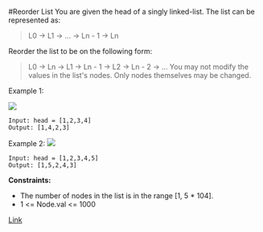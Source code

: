 #Reorder List
You are given the head of a singly linked-list. The list can be represented as:
>L0 → L1 → … → Ln - 1 → Ln

Reorder the list to be on the following form:
>L0 → Ln → L1 → Ln - 1 → L2 → Ln - 2 → …
You may not modify the values in the list's nodes. Only nodes themselves may be changed.

Example 1:

![](https://assets.leetcode.com/uploads/2021/03/04/reorder1linked-list.jpg)
```
Input: head = [1,2,3,4]
Output: [1,4,2,3]
```

Example 2:
![](https://assets.leetcode.com/uploads/2021/03/09/reorder2-linked-list.jpg)
```
Input: head = [1,2,3,4,5]
Output: [1,5,2,4,3]
```

**Constraints:**
- The number of nodes in the list is in the range [1, 5 * 104].
- 1 <= Node.val <= 1000

[Link](https://leetcode.com/problems/reorder-list/)